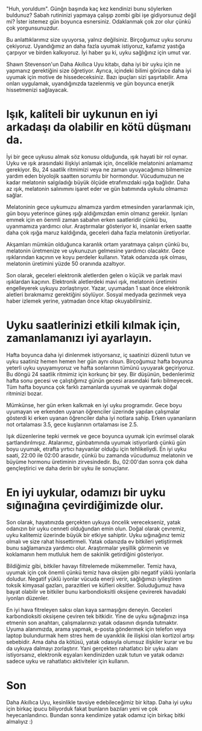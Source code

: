 "Huh, yoruldum".
Günğn başında kaç kez kendinizi bunu söylerken buldunuz?
Sabah rutininizi yapmaya çalışıp zombi gibi işe gidiyorsunuz değil mi?
İster istemez gün boyunca esnersiniz.
Odaklanmak çok zor olur çünkü çok yorgunsunuzdur.

Bu anlattıklarımız size uyuyorsa, yalnız değilsiniz.
Birçoğumuz uyku sorunu çekiyoruz.
Uyandığımız an daha fazla uyumak istiyoruz, kafamız yastığa çarpıyor ve birden kalkıyoruz.
İyi haber şu ki, uyku sağlığınız için umut var.

Shawn Stevenson'un Daha Akıllıca Uyu kitabı, daha iyi bir uyku için ne yapmanız gerektiğini size öğretiyor.
Ayrıca, içindeki bilimi görünce daha iyi uyumak için motive de hissedeceksiniz.
Bazı ipuçları sizi şaşırtabilir.
Ama onları uygulamak, uyandığınızda tazelenmiş ve gün boyunca enerjik hissetmenizi sağlayacak.

# Işık, kaliteli bir uykunun en iyi arkadaşı da olabilir en kötü düşmanı da.
İyi bir gece uykusu almak söz konusu olduğunda, ışık hayati bir rol oynar.
Uyku ve ışık arasındaki ilişkiyi anlamak için, öncelikle melatonini anlamamız gerekiyor.
Bu, 24 saatlik ritmimizi veya ne zaman uyuyacağımızı bilmemize yardım eden biyolojik saatten sorumlu bir hormondur.
Vücudumuzun ne kadar melatonin salgıladığı büyük ölçüde etrafımızdaki ışığa bağlıdır.
Daha az ışık, melatonin salınımını işaret eder ve gün batımında uykulu olmamızı sağlar.

Melatoninin gece uykumuzu almamıza yardım etmesinden yararlanmak için, gün boyu yeterince güneş ışığı aldığımızdan emin olmanız gerekir.
Işınları emmek için en öenmli zaman sabahın erken saatleridir çünkü bu, uyanmamıza yardımcı olur.
Araştırmalar gösteriyor ki, insanlar erken saatte daha çok ışığa maruz kaldığında, geceleri daha fazla melatonin üretiyorlar.

Akşamları mümkün olduğunca karanlık ortam yaratmaya çalışın çünkü bu, melatonin üretmenize ve uykunuzun gelmesine yardımcı olacaktır.
Gece ışıklarından kaçının ve koyu perdeler kullanın.
Yatak odanızda ışık olması, melatonin üretimini yüzde 50 oranında azaltıyor.

Son olarak, geceleri elektronik aletlerden gelen o küçük ve parlak mavi ışıklardan kaçının.
Elektronik aletlerdeki mavi ışık, melatonin üretimini engelleyerek uykuyu zorlaştırıyor.
Yazar, uyumadan 1 saat önce elektronik aletleri bırakmamız gerektiğini söylüyor.
Sosyal medyada gezinmek veya haber izlemek yerine, yatmadan önce kitap okuyabilirsiniz.

# Uyku saatlerinizi etkili kılmak için, zamanlamanızı iyi ayarlayın.
Hafta boyunca daha iyi dinlenmek istiyorsanız, iç saatinizi düzenli tutun ve uyku saatiniz hemen hemen her gün aynı olsun.
Birçoğumuz hafta boyunca yeterli uyku uyuyamıyoruz ve hafta sonlarının tümünü uyuyarak geçiriyoruz.
Bu döngü 24 saatlik ritmimiz için korkunç bir şey.
Bir düşünün, bedenlerimiz hafta sonu gecesi ve çalıştığımız günün gecesi arasındaki farkı bilmeyecek.
Tüm hafta boyunca çok farklı zamanlarda uyumak ve uyanmak doğal ritminizi bozar.

Mümkünse, her gün erken kalkmak en iyi uyku programıdır.
Gece boyu uyumayan ve erkenden uyanan öğrenciler üzerinde yapılan çalışmalar gösterdi ki erken uyanan öğrenciler daha iyi notlara sahip.
Erken uyananların not ortalaması 3.5, gece kuşlarının ortalaması ise 2.5.

Işık düzenlerine tepki vermek ve gece boyunca uyumak için evrimsel olarak şartlandırılmışız.
Atalarımız, günbatımında uyumak istiyorlardı çünkü gün boyu uyumak, etrafta yırtıcı hayvanlar olduğu için tehlikeliydi.
En iyi uyku saati, 22:00 ile 02:00 arasıdır, çünkü bu zamanda vücudumuz melatonin ve büyüme hormonu üretiminin zirvesindedir.
Bu, 02:00'dan sonra çok daha gençleştirici ve daha derin bir uyku ile sonuçlanır.

# En iyi uykular, odamızı bir uyku sığınağına çevirdiğimizde olur.
Son olarak, hayatınızda gerçekten uykuya öncelik verecekseniz, yatak odanızın bir uyku cenneti olduğundan emin olun.
Doğal olarak çevremiz, uyku kalitemiz üzerinde büyük bir etkiye sahiptir.
Uyku sığınağınız temiz olmalı ve size rahat hissettirmeli.
Yatak odanızda ev bitkileri yetiştirmek bunu sağlamanıza yardımcı olur.
Araştırmalar yeşillik görmenin ve koklamanın hem mutluluk hem de sakinlik getirdiğini gösteriyor.

Bildiğimiz gibi, bitkiler havayı filtrelemede mükemmeller.
Temiz hava, uyumak için çok önemli çünkü temiz hava oksijen gibi negatif yüklü iyonlarla doludur.
Negatif yüklü iyonlar vücuda enerji verir,
sağlığımızı iyileştiren toksik kimyasal gazları, parazitleri ve küfleri oksitler.
Soluduğumuz hava bayat olabilir ve bitkiler bunu karbondioksitli oksijene çevirerek havadaki iyonları düzenler.

En iyi hava fitreleyen saksı olan kaya sarmaşığını deneyin.
Geceleri karbondioksiti oksişene çeviren tek bitkidir.
Yine de uyku sığınağınızı inşa etmenin son anahtarı, çalışmalarınızı yatak odasının dışında tutmaktır.
Uyuma alanımızda, arama yapmak, e-posta göndermek için telefon veya laptop bulundurmak hem stres hem de uyanıklık ile ilişkisi olan kortizol artışı sebebidir.
Ama daha da kötüsü, yatak odasıyla olumsuz ilişkiler kurar ve bu da uykuya dalmayı zorlaştırır.
Yani gerçekten rahatlatıcı bir uyku alanı istiyorsanız, elektronik eşyaları kendinizden uzak tutun ve yatak odanızı sadece uyku ve rahatlatıcı aktiviteler için kullanın.

# Son
Daha Akıllıca Uyu, kesinlikle tavsiye edebileceğimiz bir kitap.
Daha iyi uyku için birkaç ipucu biliyorduk fakat bunların bazıları yeni ve çok heyecanlandırıcı.
Bundan sonra kendimize yatak odamız için birkaç bitki almalıyız :)
